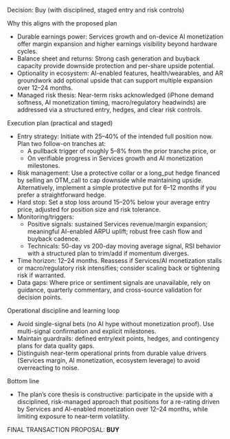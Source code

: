 Decision: Buy (with disciplined, staged entry and risk controls)

Why this aligns with the proposed plan
- Durable earnings power: Services growth and on-device AI monetization offer margin expansion and higher earnings visibility beyond hardware cycles.
- Balance sheet and returns: Strong cash generation and buyback capacity provide downside protection and per-share upside potential.
- Optionality in ecosystem: AI-enabled features, health/wearables, and AR groundwork add optional upside that can support multiple expansion over 12–24 months.
- Managed risk thesis: Near-term risks acknowledged (iPhone demand softness, AI monetization timing, macro/regulatory headwinds) are addressed via a structured entry, hedges, and clear risk controls.

Execution plan (practical and staged)
- Entry strategy: Initiate with 25–40% of the intended full position now. Plan two follow-on tranches at:
  - A pullback trigger of roughly 5–8% from the prior tranche price, or
  - On verifiable progress in Services growth and AI monetization milestones.
- Risk management: Use a protective collar or a long_put hedge financed by selling an OTM_call to cap downside while maintaining upside. Alternatively, implement a simple protective put for 6–12 months if you prefer a straightforward hedge.
- Hard stop: Set a stop loss around 15–20% below your average entry price, adjusted for position size and risk tolerance.
- Monitoring/triggers: 
  - Positive signals: sustained Services revenue/margin expansion; meaningful AI-enabled ARPU uplift; robust free cash flow and buyback cadence.
  - Technicals: 50-day vs 200-day moving average signal, RSI behavior with a structured plan to trim/add if momentum diverges.
- Time horizon: 12–24 months. Reassess if Services/AI monetization stalls or macro/regulatory risk intensifies; consider scaling back or tightening risk if warranted.
- Data gaps: Where price or sentiment signals are unavailable, rely on guidance, quarterly commentary, and cross-source validation for decision points.

Operational discipline and learning loop
- Avoid single-signal bets (no AI hype without monetization proof). Use multi-signal confirmation and explicit milestones.
- Maintain guardrails: defined entry/exit points, hedges, and contingency plans for data quality gaps.
- Distinguish near-term operational prints from durable value drivers (Services margin, AI monetization, ecosystem leverage) to avoid overreacting to noise.

Bottom line
- The plan’s core thesis is constructive: participate in the upside with a disciplined, risk-managed approach that positions for a re-rating driven by Services and AI-enabled monetization over 12–24 months, while limiting exposure to near-term volatility.

FINAL TRANSACTION PROPOSAL: **BUY**